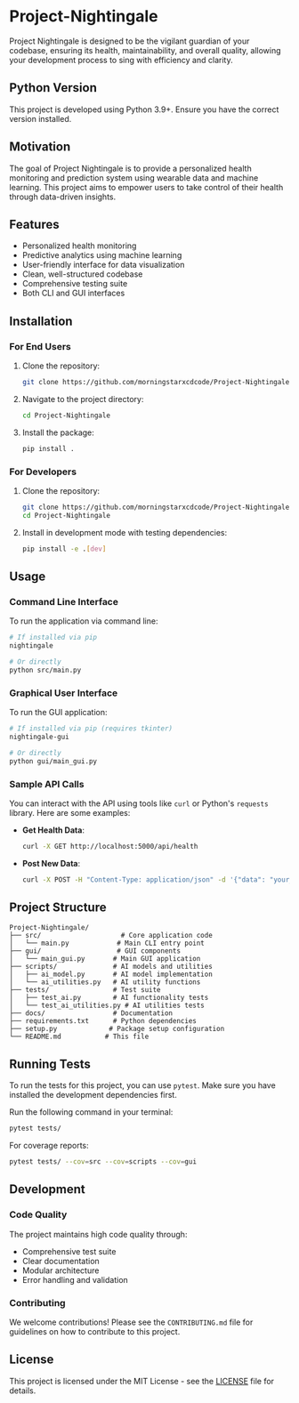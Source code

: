 # Project-Nightingale

Project Nightingale is designed to be the vigilant guardian of your codebase, ensuring its health, maintainability, and overall quality, allowing your development process to sing with efficiency and clarity.

## Python Version

This project is developed using Python 3.9+. Ensure you have the correct version installed.

## Motivation

The goal of Project Nightingale is to provide a personalized health monitoring and prediction system using wearable data and machine learning. This project aims to empower users to take control of their health through data-driven insights.

## Features

- Personalized health monitoring
- Predictive analytics using machine learning
- User-friendly interface for data visualization
- Clean, well-structured codebase
- Comprehensive testing suite
- Both CLI and GUI interfaces

## Installation

### For End Users

1. Clone the repository:

   ```bash
   git clone https://github.com/morningstarxcdcode/Project-Nightingale.git
   ```

2. Navigate to the project directory:

   ```bash
   cd Project-Nightingale
   ```

3. Install the package:

   ```bash
   pip install .
   ```

### For Developers

1. Clone the repository:

   ```bash
   git clone https://github.com/morningstarxcdcode/Project-Nightingale.git
   cd Project-Nightingale
   ```

2. Install in development mode with testing dependencies:

   ```bash
   pip install -e .[dev]
   ```

## Usage

### Command Line Interface

To run the application via command line:

```bash
# If installed via pip
nightingale

# Or directly
python src/main.py
```

### Graphical User Interface

To run the GUI application:

```bash
# If installed via pip (requires tkinter)
nightingale-gui

# Or directly
python gui/main_gui.py
```

### Sample API Calls

You can interact with the API using tools like `curl` or Python's `requests` library. Here are some examples:

- **Get Health Data**:

  ```bash
  curl -X GET http://localhost:5000/api/health
  ```

- **Post New Data**:

  ```bash
  curl -X POST -H "Content-Type: application/json" -d '{"data": "your_data_here"}' http://localhost:5000/api/data
  ```

## Project Structure

```
Project-Nightingale/
├── src/                    # Core application code
│   └── main.py            # Main CLI entry point
├── gui/                   # GUI components
│   └── main_gui.py       # Main GUI application
├── scripts/              # AI models and utilities
│   ├── ai_model.py       # AI model implementation
│   └── ai_utilities.py   # AI utility functions
├── tests/                # Test suite
│   ├── test_ai.py        # AI functionality tests
│   └── test_ai_utilities.py # AI utilities tests
├── docs/                 # Documentation
├── requirements.txt      # Python dependencies
├── setup.py             # Package setup configuration
└── README.md           # This file
```

## Running Tests

To run the tests for this project, you can use `pytest`. Make sure you have installed the development dependencies first.

Run the following command in your terminal:

```bash
pytest tests/
```

For coverage reports:

```bash
pytest tests/ --cov=src --cov=scripts --cov=gui
```

## Development

### Code Quality

The project maintains high code quality through:
- Comprehensive test suite
- Clear documentation
- Modular architecture
- Error handling and validation

### Contributing

We welcome contributions! Please see the `CONTRIBUTING.md` file for guidelines on how to contribute to this project.

## License

This project is licensed under the MIT License - see the [LICENSE](LICENSE) file for details.
